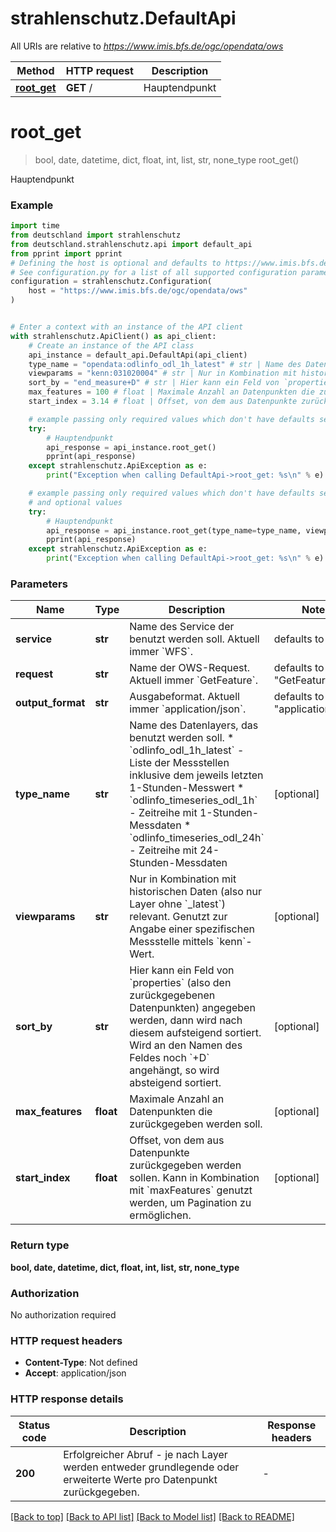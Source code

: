 # strahlenschutz.DefaultApi

All URIs are relative to *https://www.imis.bfs.de/ogc/opendata/ows*

Method | HTTP request | Description
------------- | ------------- | -------------
[**root_get**](DefaultApi.md#root_get) | **GET** / | Hauptendpunkt


# **root_get**
> bool, date, datetime, dict, float, int, list, str, none_type root_get()

Hauptendpunkt

### Example


```python
import time
from deutschland import strahlenschutz
from deutschland.strahlenschutz.api import default_api
from pprint import pprint
# Defining the host is optional and defaults to https://www.imis.bfs.de/ogc/opendata/ows
# See configuration.py for a list of all supported configuration parameters.
configuration = strahlenschutz.Configuration(
    host = "https://www.imis.bfs.de/ogc/opendata/ows"
)


# Enter a context with an instance of the API client
with strahlenschutz.ApiClient() as api_client:
    # Create an instance of the API class
    api_instance = default_api.DefaultApi(api_client)
    type_name = "opendata:odlinfo_odl_1h_latest" # str | Name des Datenlayers, das benutzt werden soll.   * `odlinfo_odl_1h_latest` - Liste der Messstellen inklusive dem jeweils letzten 1-Stunden-Messwert   * `odlinfo_timeseries_odl_1h` - Zeitreihe mit 1-Stunden-Messdaten   * `odlinfo_timeseries_odl_24h` - Zeitreihe mit 24-Stunden-Messdaten  (optional)
    viewparams = "kenn:031020004" # str | Nur in Kombination mit historischen Daten (also nur Layer ohne `_latest`) relevant.  Genutzt zur Angabe einer spezifischen Messstelle mittels `kenn`-Wert.  (optional)
    sort_by = "end_measure+D" # str | Hier kann ein Feld von `properties` (also den zurückgegebenen Datenpunkten) angegeben werden, dann wird nach diesem aufsteigend sortiert. Wird an den Namen des Feldes noch `+D` angehängt, so wird absteigend sortiert.  (optional)
    max_features = 100 # float | Maximale Anzahl an Datenpunkten die zurückgegeben werden soll. (optional)
    start_index = 3.14 # float | Offset, von dem aus Datenpunkte zurückgegeben werden sollen. Kann in Kombination mit `maxFeatures` genutzt werden, um Pagination zu ermöglichen. (optional)

    # example passing only required values which don't have defaults set
    try:
        # Hauptendpunkt
        api_response = api_instance.root_get()
        pprint(api_response)
    except strahlenschutz.ApiException as e:
        print("Exception when calling DefaultApi->root_get: %s\n" % e)

    # example passing only required values which don't have defaults set
    # and optional values
    try:
        # Hauptendpunkt
        api_response = api_instance.root_get(type_name=type_name, viewparams=viewparams, sort_by=sort_by, max_features=max_features, start_index=start_index)
        pprint(api_response)
    except strahlenschutz.ApiException as e:
        print("Exception when calling DefaultApi->root_get: %s\n" % e)
```


### Parameters

Name | Type | Description  | Notes
------------- | ------------- | ------------- | -------------
 **service** | **str**| Name des Service der benutzt werden soll. Aktuell immer &#x60;WFS&#x60;. | defaults to "WFS"
 **request** | **str**| Name der OWS-Request. Aktuell immer &#x60;GetFeature&#x60;. | defaults to "GetFeature"
 **output_format** | **str**| Ausgabeformat. Aktuell immer &#x60;application/json&#x60;. | defaults to "application/json"
 **type_name** | **str**| Name des Datenlayers, das benutzt werden soll.   * &#x60;odlinfo_odl_1h_latest&#x60; - Liste der Messstellen inklusive dem jeweils letzten 1-Stunden-Messwert   * &#x60;odlinfo_timeseries_odl_1h&#x60; - Zeitreihe mit 1-Stunden-Messdaten   * &#x60;odlinfo_timeseries_odl_24h&#x60; - Zeitreihe mit 24-Stunden-Messdaten  | [optional]
 **viewparams** | **str**| Nur in Kombination mit historischen Daten (also nur Layer ohne &#x60;_latest&#x60;) relevant.  Genutzt zur Angabe einer spezifischen Messstelle mittels &#x60;kenn&#x60;-Wert.  | [optional]
 **sort_by** | **str**| Hier kann ein Feld von &#x60;properties&#x60; (also den zurückgegebenen Datenpunkten) angegeben werden, dann wird nach diesem aufsteigend sortiert. Wird an den Namen des Feldes noch &#x60;+D&#x60; angehängt, so wird absteigend sortiert.  | [optional]
 **max_features** | **float**| Maximale Anzahl an Datenpunkten die zurückgegeben werden soll. | [optional]
 **start_index** | **float**| Offset, von dem aus Datenpunkte zurückgegeben werden sollen. Kann in Kombination mit &#x60;maxFeatures&#x60; genutzt werden, um Pagination zu ermöglichen. | [optional]

### Return type

**bool, date, datetime, dict, float, int, list, str, none_type**

### Authorization

No authorization required

### HTTP request headers

 - **Content-Type**: Not defined
 - **Accept**: application/json


### HTTP response details

| Status code | Description | Response headers |
|-------------|-------------|------------------|
**200** | Erfolgreicher Abruf - je nach Layer werden entweder grundlegende oder erweiterte Werte pro Datenpunkt zurückgegeben. |  -  |

[[Back to top]](#) [[Back to API list]](../README.md#documentation-for-api-endpoints) [[Back to Model list]](../README.md#documentation-for-models) [[Back to README]](../README.md)

